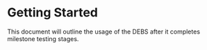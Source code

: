 # Getting Started

This document will outline the usage of the DEBS after it completes
milestone testing stages.
